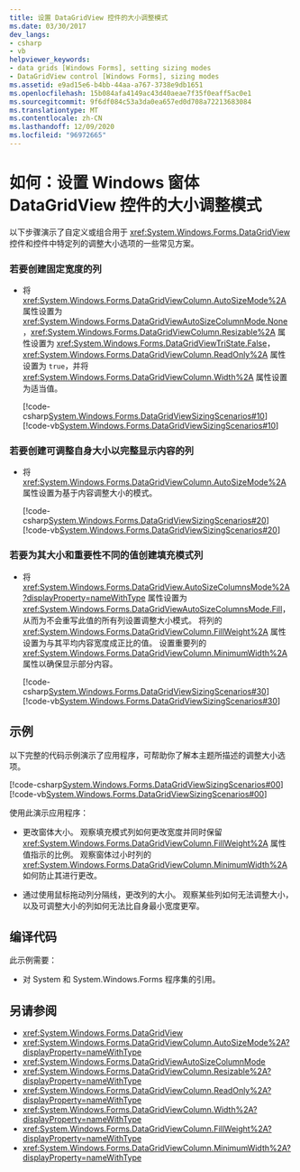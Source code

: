 ```yaml
---
title: 设置 DataGridView 控件的大小调整模式
ms.date: 03/30/2017
dev_langs:
- csharp
- vb
helpviewer_keywords:
- data grids [Windows Forms], setting sizing modes
- DataGridView control [Windows Forms], sizing modes
ms.assetid: e9ad15e6-b4bb-44aa-a767-3738e9db1651
ms.openlocfilehash: 15b084afa4149ac43d40aeae7f35f0eaff5ac0e1
ms.sourcegitcommit: 9f6df084c53a3da0ea657ed0d708a72213683084
ms.translationtype: MT
ms.contentlocale: zh-CN
ms.lasthandoff: 12/09/2020
ms.locfileid: "96972665"
---
```

# <a name="how-to-set-the-sizing-modes-of-the-windows-forms-datagridview-control"></a>如何：设置 Windows 窗体 DataGridView 控件的大小调整模式
以下步骤演示了自定义或组合用于 <xref:System.Windows.Forms.DataGridView> 控件和控件中特定列的调整大小选项的一些常见方案。  
  
### <a name="to-create-a-fixed-width-column"></a>若要创建固定宽度的列  
  
- 将 <xref:System.Windows.Forms.DataGridViewColumn.AutoSizeMode%2A> 属性设置为 <xref:System.Windows.Forms.DataGridViewAutoSizeColumnMode.None>，<xref:System.Windows.Forms.DataGridViewColumn.Resizable%2A> 属性设置为 <xref:System.Windows.Forms.DataGridViewTriState.False>，<xref:System.Windows.Forms.DataGridViewColumn.ReadOnly%2A> 属性设置为 `true`，并将 <xref:System.Windows.Forms.DataGridViewColumn.Width%2A> 属性设置为适当值。  
  
     [!code-csharp[System.Windows.Forms.DataGridViewSizingScenarios#10](~/samples/snippets/csharp/VS_Snippets_Winforms/System.Windows.Forms.DataGridViewSizingScenarios/CS/sizingscenarios.cs#10)]
     [!code-vb[System.Windows.Forms.DataGridViewSizingScenarios#10](~/samples/snippets/visualbasic/VS_Snippets_Winforms/System.Windows.Forms.DataGridViewSizingScenarios/vb/sizingscenarios.vb#10)]  
  
### <a name="to-create-a-column-that-adjusts-its-size-to-fit-its-content"></a>若要创建可调整自身大小以完整显示内容的列  
  
- 将 <xref:System.Windows.Forms.DataGridViewColumn.AutoSizeMode%2A> 属性设置为基于内容调整大小的模式。  
  
     [!code-csharp[System.Windows.Forms.DataGridViewSizingScenarios#20](~/samples/snippets/csharp/VS_Snippets_Winforms/System.Windows.Forms.DataGridViewSizingScenarios/CS/sizingscenarios.cs#20)]
     [!code-vb[System.Windows.Forms.DataGridViewSizingScenarios#20](~/samples/snippets/visualbasic/VS_Snippets_Winforms/System.Windows.Forms.DataGridViewSizingScenarios/vb/sizingscenarios.vb#20)]  
  
### <a name="to-create-fill-mode-columns-for-values-of-varying-size-and-importance"></a>若要为其大小和重要性不同的值创建填充模式列  
  
- 将 <xref:System.Windows.Forms.DataGridView.AutoSizeColumnsMode%2A?displayProperty=nameWithType> 属性设置为 <xref:System.Windows.Forms.DataGridViewAutoSizeColumnsMode.Fill>，从而为不会重写此值的所有列设置调整大小模式。 将列的 <xref:System.Windows.Forms.DataGridViewColumn.FillWeight%2A> 属性设置为与其平均内容宽度成正比的值。 设置重要列的 <xref:System.Windows.Forms.DataGridViewColumn.MinimumWidth%2A> 属性以确保显示部分内容。  
  
     [!code-csharp[System.Windows.Forms.DataGridViewSizingScenarios#30](~/samples/snippets/csharp/VS_Snippets_Winforms/System.Windows.Forms.DataGridViewSizingScenarios/CS/sizingscenarios.cs#30)]
     [!code-vb[System.Windows.Forms.DataGridViewSizingScenarios#30](~/samples/snippets/visualbasic/VS_Snippets_Winforms/System.Windows.Forms.DataGridViewSizingScenarios/vb/sizingscenarios.vb#30)]  
  
## <a name="example"></a>示例  
 以下完整的代码示例演示了应用程序，可帮助你了解本主题所描述的调整大小选项。  
  
 [!code-csharp[System.Windows.Forms.DataGridViewSizingScenarios#00](~/samples/snippets/csharp/VS_Snippets_Winforms/System.Windows.Forms.DataGridViewSizingScenarios/CS/sizingscenarios.cs#00)]
 [!code-vb[System.Windows.Forms.DataGridViewSizingScenarios#00](~/samples/snippets/visualbasic/VS_Snippets_Winforms/System.Windows.Forms.DataGridViewSizingScenarios/vb/sizingscenarios.vb#00)]  
  
 使用此演示应用程序：  
  
- 更改窗体大小。 观察填充模式列如何更改宽度并同时保留 <xref:System.Windows.Forms.DataGridViewColumn.FillWeight%2A> 属性值指示的比例。 观察窗体过小时列的 <xref:System.Windows.Forms.DataGridViewColumn.MinimumWidth%2A> 如何防止其进行更改。  
  
- 通过使用鼠标拖动列分隔线，更改列的大小。 观察某些列如何无法调整大小，以及可调整大小的列如何无法比自身最小宽度更窄。  
  
## <a name="compiling-the-code"></a>编译代码  
 此示例需要：  
  
- 对 System 和 System.Windows.Forms 程序集的引用。  
  
## <a name="see-also"></a>另请参阅

- <xref:System.Windows.Forms.DataGridView>
- <xref:System.Windows.Forms.DataGridViewColumn.AutoSizeMode%2A?displayProperty=nameWithType>
- <xref:System.Windows.Forms.DataGridViewAutoSizeColumnMode>
- <xref:System.Windows.Forms.DataGridViewColumn.Resizable%2A?displayProperty=nameWithType>
- <xref:System.Windows.Forms.DataGridViewColumn.ReadOnly%2A?displayProperty=nameWithType>
- <xref:System.Windows.Forms.DataGridViewColumn.Width%2A?displayProperty=nameWithType>
- <xref:System.Windows.Forms.DataGridViewColumn.FillWeight%2A?displayProperty=nameWithType>
- <xref:System.Windows.Forms.DataGridViewColumn.MinimumWidth%2A?displayProperty=nameWithType>
